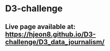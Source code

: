 # D3-challenge

## Live page available at: https://hjeon8.github.io/D3-challenge/D3_data_journalism/
